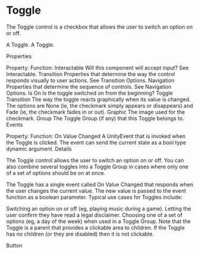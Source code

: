 # Toggle

The Toggle control is a checkbox that allows the user to switch an option on or off.

A Toggle.
A Toggle.

Properties

Property:	Function:
Interactable	Will this component will accept input? See Interactable.
Transition	Properties that determine the way the control responds visually to user actions. See Transition Options.
Navigation	Properties that determine the sequence of controls. See Navigation Options.
Is On	Is the toggle switched on from the beginning?
Toggle Transition	The way the toggle reacts graphically when its value is changed. The options are None (ie, the checkmark simply appears or disappears) and Fade (ie, the checkmark fades in or out).
Graphic	The image used for the checkmark.
Group	The Toggle Group (if any) that this Toggle belongs to.
Events

Property:	Function:
On Value Changed	A UnityEvent that is invoked when the Toggle is clicked. The event can send the current state as a bool type dynamic argument.
Details

The Toggle control allows the user to switch an option on or off. You can also combine several toggles into a Toggle Group in cases where only one of a set of options should be on at once.

The Toggle has a single event called On Value Changed that responds when the user changes the current value. The new value is passed to the event function as a boolean parameter. Typical use cases for Toggles include:

Switching an option on or off (eg, playing music during a game).
Letting the user confirm they have read a legal disclaimer.
Choosing one of a set of options (eg, a day of the week) when used in a Toggle Group.
Note that the Toggle is a parent that provides a clickable area to children. If the Toggle has no children (or they are disabled) then it is not clickable.

Button

